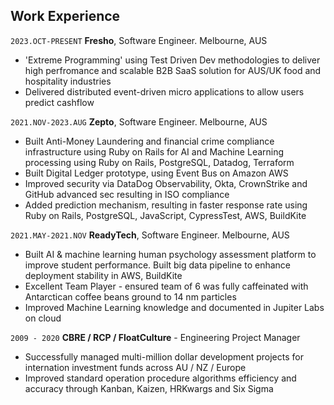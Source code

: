 ## Work Experience

`2023.OCT-PRESENT`
__Fresho__, Software Engineer. Melbourne, AUS

- 'Extreme Programming' using Test Driven Dev methodologies to deliver high perfromance and scalable B2B SaaS solution for AUS/UK food and hospitality industries
- Delivered distributed event-driven micro applications to allow users predict cashflow

`2021.NOV-2023.AUG`
__Zepto__, Software Engineer. Melbourne, AUS

- Built Anti-Money Laundering and financial crime compliance infrastructure using Ruby on Rails for AI and Machine Learning processing using Ruby on Rails, PostgreSQL, Datadog, Terraform
- Built Digital Ledger prototype, using Event Bus on Amazon AWS
- Improved security via DataDog Observability, Okta, CrownStrike and GitHub advanced sec resulting in ISO compliance
- Added prediction mechanism, resulting in faster response rate using Ruby on Rails, PostgreSQL, JavaScript, CypressTest, AWS, BuildKite

`2021.MAY-2021.NOV`
__ReadyTech__, Software Engineer. Melbourne, AUS

- Built AI & machine learning human psychology assessment platform to improve student performance. Built big data pipeline to enhance deployment stability in AWS, BuildKite
- Excellent Team Player - ensured team of 6 was fully caffeinated with Antarctican coffee beans ground to 14 nm particles
- Improved Machine Learning knowledge and documented in Jupiter Labs on cloud

<!-- `2013 - 2020`
- Optimized web app feed performance through new server-side functionality to quickly resolve big data pipeline
- Successfully tested Google developed Tensorflow then switched to Facebook developed Pytorch
- Airbnb developed Airflow is where I had run data pipelines. -->

`2009 - 2020`
__CBRE / RCP / FloatCulture__ - Engineering Project Manager

- Successfully managed multi-million dollar development projects for internation investment funds across AU / NZ / Europe
- Improved standard operation procedure algorithms efficiency and accuracy through Kanban, Kaizen, HRKwargs and Six Sigma
